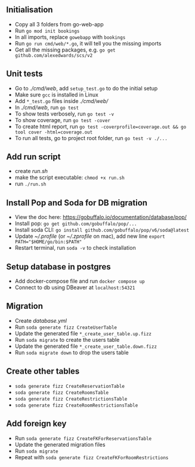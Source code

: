 ## Initialisation

- Copy all 3 folders from go-web-app
- Run `go mod init bookings`
- In all imports, replace `gowebapp` with `bookings`
- Run `go run cmd/web/*.go`, it will tell you the missing imports
- Get all the missing packages, e.g. `go get github.com/alexedwards/scs/v2`

## Unit tests

- Go to _./cmd/web_, add `setup_test.go` to do the initial setup
- Make sure `gcc` is installed in Linux
- Add `*_test.go` files inside _./cmd/web/_
- In _./cmd/web_, run `go test`
- To show tests verbosely, run `go test -v`
- To show coverage, run `go test -cover`
- To create html report, run `go test -coverprofile=coverage.out && go tool cover -html=coverage.out`
- To run all tests, go to project root folder, run `go test -v ./...`

## Add run script

- create _run.sh_
- make the script executable: `chmod +x run.sh`
- run `./run.sh`

## Install Pop and Soda for DB migration

- View the doc here: https://gobuffalo.io/documentation/database/pop/
- Install pop: `go get github.com/gobuffalo/pop/...`
- Install soda CLI: `go install github.com/gobuffalo/pop/v6/soda@latest`
- Update _~/.profile_ (or _~/.zprofile_ on mac), add new line `export PATH="$HOME/go/bin:$PATH"`
- Restart terminal, run `soda -v` to check installation

## Setup database in postgres

- Add docker-compose file and run `docker compose up`
- Connect to db using DBeaver at `localhost:54321`

## Migration

- Create _database.yml_
- Run `soda generate fizz CreateUserTable`
- Update the generated file `*_create_user_table.up.fizz`
- Run `soda migrate` to create the users table
- Update the generated file `*_create_user_table.down.fizz`
- Run `soda migrate down` to drop the users table

## Create other tables

- `soda generate fizz CreateReservationTable`
- `soda generate fizz CreateRoomsTable`
- `soda generate fizz CreateRestrictionsTable`
- `soda generate fizz CreateRoomRestrictionsTable`

## Add foreign key

- Run `soda generate fizz CreateFKForReservationsTable`
- Update the generated migration files
- Run `soda migrate`
- Repeat with `soda generate fizz CreateFKForRoomRestrictions`
